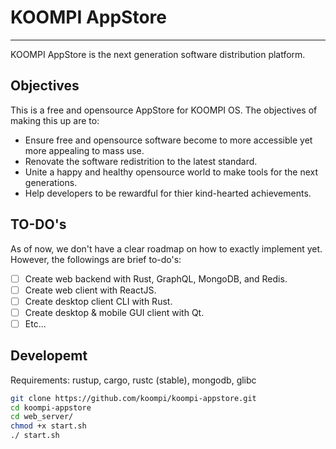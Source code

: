 # KOOMPI AppStore

---

KOOMPI AppStore is the next generation software distribution platform.

## Objectives

This is a free and opensource AppStore for KOOMPI OS. The objectives of making this up are to:

- Ensure free and opensource software become to more accessible yet more appealing to mass use.
- Renovate the software redistrition to the latest standard.
- Unite a happy and healthy opensource world to make tools for the next generations.
- Help developers to be rewardful for thier kind-hearted achievements.

## TO-DO's

As of now, we don't have a clear roadmap on how to exactly implement yet. However, the followings
are brief to-do's:

- [ ] Create web backend with Rust, GraphQL, MongoDB, and Redis.
- [ ] Create web client with ReactJS.
- [ ] Create desktop client CLI with Rust.
- [ ] Create desktop & mobile GUI client with Qt.
- [ ] Etc...

## Developemt

Requirements: rustup, cargo, rustc (stable), mongodb, glibc

```bash
git clone https://github.com/koompi/koompi-appstore.git
cd koompi-appstore
cd web_server/
chmod +x start.sh
./ start.sh
```
